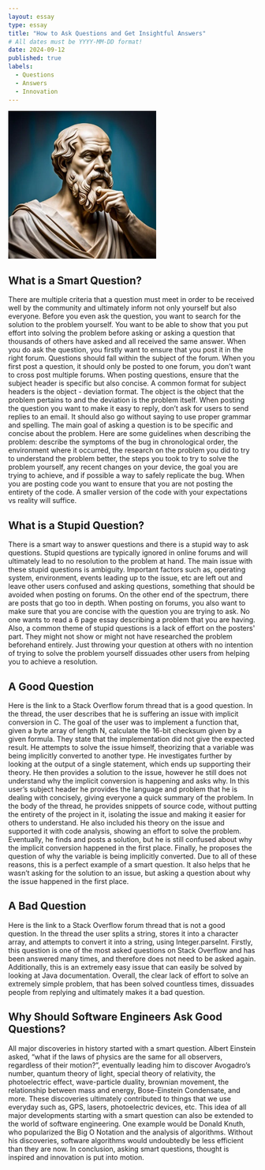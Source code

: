 ```yaml
---
layout: essay
type: essay
title: "How to Ask Questions and Get Insightful Answers"
# All dates must be YYYY-MM-DD format!
date: 2024-09-12
published: true
labels:
  - Questions
  - Answers
  - Innovation
---
```

<img width="300px" class="rounded float-start pe-4" src="/img/smartQuestion.jpg">

## What is a Smart Question?
There are multiple criteria that a question must meet in order to be received well by the community and ultimately inform not only yourself but also everyone. Before you even ask the question, you want to search for the solution to the problem yourself. You want to be able to show that you put effort into solving the problem before asking or asking a question that thousands of others have asked and all received the same answer. When you do ask the question, you firstly want to ensure that you post it in the right forum. Questions should fall within the subject of the forum. When you first post a question, it should only be posted to one forum, you don’t want to cross post multiple forums. When posting questions, ensure that the subject header is specific but also concise. A common format for subject headers is the object - deviation format. The object is the object that the problem pertains to and the deviation is the problem itself. When posting the question you want to make it easy to reply, don’t ask for users to send replies to an email. It should also go without saying to use proper grammar and spelling. The main goal of asking a question is to be specific and concise about the problem. Here are some guidelines when describing the problem: describe the symptoms of the bug in chronological order, the environment where it occurred, the research on the problem you did to try to understand the problem better, the steps you took to try to solve the problem yourself, any recent changes on your device, the goal you are trying to achieve, and if possible a way to safely replicate the bug. When you are posting code you want to ensure that you are not posting the entirety of the code. A smaller version of the code with your expectations vs reality will suffice.
## What is a Stupid Question? 
There is a smart way to answer questions and there is a stupid way to ask questions. Stupid questions are typically ignored in online forums and will ultimately lead to no resolution to the problem at hand. The main issue with these stupid questions is ambiguity. Important factors such as, operating system, environment, events leading up to the issue, etc are left out and leave other users confused and asking questions, something that should be avoided when posting on forums. On the other end of the spectrum, there are posts that go too in depth. When posting on forums, you also want to make sure that you are concise with the question you are trying to ask. No one wants to read a 6 page essay describing a problem that you are having. Also, a common theme of stupid questions is a lack of effort on the posters' part. They might not show or might not have researched the problem beforehand entirely. Just throwing your question at others with no intention of trying to solve the problem yourself dissuades other users from helping you to achieve a resolution. 
## A Good Question 
Here is the link to a Stack Overflow forum thread that is a good question. In the thread, the user describes that he is suffering an issue with implicit conversion in C. The goal of the user was to implement a function that, given a byte array of length N, calculate the 16-bit checksum given by a given formula. They state that the implementation did not give the expected result. He attempts to solve the issue himself, theorizing that a variable was being implicitly converted to another type. He investigates further by looking at the output of a single statement, which ends up supporting their theory. He then provides a solution to the issue, however he still does not understand why the implicit conversion is happening and asks why. In this user’s subject header he provides the language and problem that he is dealing with concisely, giving everyone a quick summary of the problem. In the body of the thread, he provides snippets of source code, without putting the entirety of the project in it, isolating the issue and making it easier for others to understand. He also included his theory on the issue and supported it with code analysis, showing an effort to solve the problem. Eventually, he finds and posts a solution, but he is still confused about why the implicit conversion happened in the first place. Finally, he proposes the question of why the variable is being implicitly converted. Due to all of these reasons, this is a perfect example of a smart question. It also helps that he wasn’t asking for the solution to an issue, but asking a question about why the issue happened in the first place. 
## A Bad Question
Here is the link to a Stack Overflow forum thread that is not a good question. In the thread the user splits a string, stores it into a character array, and attempts to convert it into a string, using Integer.parseInt. Firstly, this question is one of the most asked questions on Stack Overflow and has been answered many times, and therefore does not need to be asked again. Additionally, this is an extremely easy issue that can easily be solved by looking at Java documentation. Overall, the clear lack of effort to solve an extremely simple problem, that has been solved countless times, dissuades people from replying and ultimately makes it a bad question.

## Why Should Software Engineers Ask Good Questions?
All major discoveries in history started with a smart question. Albert Einstein asked, “what if the laws of physics are the same for all observers, regardless of their motion?”, eventually leading him to discover Avogadro’s number, quantum theory of light, special theory of relativity, the photoelectric effect, wave-particle duality, brownian movement, the relationship between mass and energy, Bose-Einstein Condensate, and more. These discoveries ultimately contributed to things that we use everyday such as, GPS, lasers, photoelectric devices, etc. This idea of all major developments starting with a smart question can also be extended to the world of software engineering. One example would be Donald Knuth, who popularized the Big O Notation and the analysis of algorithms. Without his discoveries, software algorithms would undoubtedly be less efficient than they are now. In conclusion, asking smart questions, thought is inspired and innovation is put into motion.
